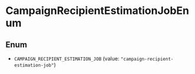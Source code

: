 # CampaignRecipientEstimationJobEnum

## Enum

* `CAMPAIGN_RECIPIENT_ESTIMATION_JOB` (value: `"campaign-recipient-estimation-job"`)
